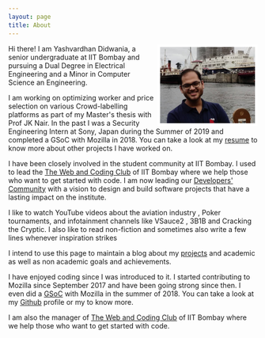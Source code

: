 ```yaml
---
layout: page
title: About
---
```


<img align="right" src="assets/yd_img.jpg" width="40%" padding-left="50px" >
Hi there! I am Yashvardhan Didwania, a senior undergraduate at IIT Bombay and pursuing a Dual Degree in Electrical Engineering and a Minor in Computer Science an Engineering.

I am working on optimizing worker and price selection on various Crowd-labelling platforms as part of my Master's thesis with Prof JK Nair. In the past I was a Security Engineering Intern at Sony, Japan during the Summer of 2019 and completed a GSoC with Mozilla in 2018. You can take a look at my [resume][resume] to know more about other projects I have worked on.

I have been closely involved in the student community at IIT Bombay. I used to lead the [The Web and Coding Club][WnCC] of IIT Bombay where we help those who want to get started with code. I am now leading our [Developers' Community](https://devcom-iitb.org/) with a vision to design and build software projects that have a lasting impact on the institute.

I like to watch YouTube videos about the aviation industry , Poker tournaments, and infotainment channels like VSauce2 , 3B1B and Cracking the Cryptic. I also like to read non-fiction and sometimes also write a few lines whenever inspiration strikes

 
I intend to use this    page to maintain a blog about 
my [projects][projects] and academic as well as non academic goals and achievements.

I have enjoyed coding since I was introduced to it. I started contributing to Mozilla since September 2017 and have been going strong since then. I even did a [GSoC](https://summerofcode.withgoogle.com) with Mozilla in the summer of 2018. You can take a look at my [Github][github] profile or my  to know more.

I am also the manager of [The Web and Coding Club][WnCC] of IIT Bombay where we help those who want to get started with code.

[projects]: /projects
[WnCC]: http://wncc-iitb.org
[github]: http://github.com/ydidwania
[resume]: {{site.url}}/assets/resume.pdf
